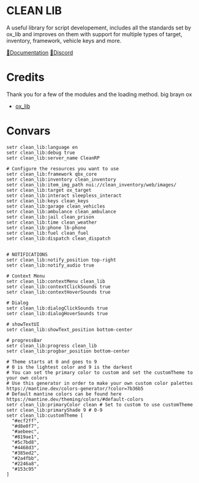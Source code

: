 
# CLEAN LIB
A useful library for script developement, includes all the standards set by ox_lib and improves on them with support for multiple types of target, inventory, framework, vehicle keys and more. 

[📖Documentation](https://docs.dirkscripts.com/resources/clean-lib)
[🦜Discord](discord.gg/dirkscripts)
# Credits 
Thank you for a few of the modules and the loading method. big brayn ox
  - [ox_lib](https://github.com/overextended/ox_lib)
# Convars
```properties
setr clean_lib:language en
setr clean_lib:debug true
setr clean_lib:server_name CleanRP

# Configure the resources you want to use
setr clean_lib:framework qbx_core
setr clean_lib:inventory clean_inventory
setr clean_lib:item_img_path nui://clean_inventory/web/images/
setr clean_lib:target ox_target
setr clean_lib:interact sleepless_interact
setr clean_lib:keys clean_keys
setr clean_lib:garage clean_vehicles
setr clean_lib:ambulance clean_ambulance
setr clean_lib:jail clean_prison
setr clean_lib:time clean_weather
setr clean_lib:phone lb-phone
setr clean_lib:fuel clean_fuel
setr clean_lib:dispatch clean_dispatch


# NOTIFICATIONS
setr clean_lib:notify_position top-right
setr clean_lib:notify_audio true

# Context Menu 
setr clean_lib:contextMenu clean_lib
setr clean_lib:contextClickSounds true
setr clean_lib:contextHoverSounds true

# Dialog
setr clean_lib:dialogClickSounds true
setr clean_lib:dialogHoverSounds true

# showTextUI 
setr clean_lib:showText_position bottom-center

# progressBar 
setr clean_lib:progress clean_lib
setr clean_lib:progbar_position bottom-center

# Theme starts at 0 and goes to 9
# 0 is the lightest color and 9 is the darkest
# You can set the primary color to custom and set the customTheme to your own colors
# Use this generator in order to make your own custom color palettes https://mantine.dev/colors-generator/?color=7b36b5 
# Default mantine colors can be found here https://mantine.dev/theming/colors/#default-colors
setr clean_lib:primaryColor clean # Set to custom to use customTheme
setr clean_lib:primaryShade 9 # 0-9
setr clean_lib:customTheme [
  "#ecf2ff",
  "#d8e0f7",
  "#aebeec",
  "#819ae1",
  "#5c7bd8",
  "#4468d3",
  "#385ed2",
  "#2a4fbb",
  "#2246a8",
  "#153c95"
]

```